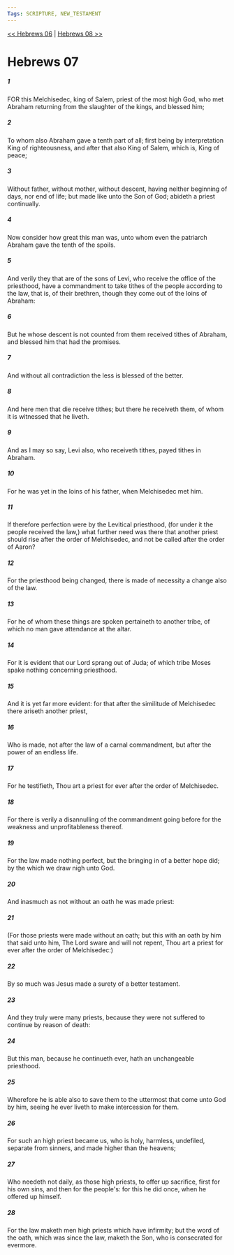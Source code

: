 ```yaml
---
Tags: SCRIPTURE, NEW_TESTAMENT
---
```


[<< Hebrews 06](NEW_TESTAMENT/19_Hebrews/Hebrews_06.md) | [Hebrews 08 >>](NEW_TESTAMENT/19_Hebrews/Hebrews_08.md)

# Hebrews 07

##### 1
 FOR this Melchisedec, king of Salem, priest of the most high God, who met Abraham returning from the slaughter of the kings, and blessed him;
##### 2
 To whom also Abraham gave a tenth part of all; first being by interpretation King of righteousness, and after that also King of Salem, which is, King of peace;
##### 3
 Without father, without mother, without descent, having neither beginning of days, nor end of life; but made like unto the Son of God; abideth a priest continually.
##### 4
 Now consider how great this man was, unto whom even the patriarch Abraham gave the tenth of the spoils.
##### 5
 And verily they that are of the sons of Levi, who receive the office of the priesthood, have a commandment to take tithes of the people according to the law, that is, of their brethren, though they come out of the loins of Abraham:
##### 6
 But he whose descent is not counted from them received tithes of Abraham, and blessed him that had the promises.
##### 7
 And without all contradiction the less is blessed of the better.
##### 8
 And here men that die receive tithes; but there he receiveth them, of whom it is witnessed that he liveth.
##### 9
 And as I may so say, Levi also, who receiveth tithes, payed tithes in Abraham.
##### 10
 For he was yet in the loins of his father, when Melchisedec met him.
##### 11
 If therefore perfection were by the Levitical priesthood, (for under it the people received the law,) what further need was there that another priest should rise after the order of Melchisedec, and not be called after the order of Aaron?
##### 12
 For the priesthood being changed, there is made of necessity a change also of the law.
##### 13
 For he of whom these things are spoken pertaineth to another tribe, of which no man gave attendance at the altar.
##### 14
 For it is evident that our Lord sprang out of Juda; of which tribe Moses spake nothing concerning priesthood.
##### 15
 And it is yet far more evident: for that after the similitude of Melchisedec there ariseth another priest,
##### 16
 Who is made, not after the law of a carnal commandment, but after the power of an endless life.
##### 17
 For he testifieth, Thou art a priest for ever after the order of Melchisedec.
##### 18
 For there is verily a disannulling of the commandment going before for the weakness and unprofitableness thereof.
##### 19
 For the law made nothing perfect, but the bringing in of a better hope did; by the which we draw nigh unto God.
##### 20
 And inasmuch as not without an oath he was made priest:
##### 21
 (For those priests were made without an oath; but this with an oath by him that said unto him, The Lord sware and will not repent, Thou art a priest for ever after the order of Melchisedec:)
##### 22
 By so much was Jesus made a surety of a better testament.
##### 23
 And they truly were many priests, because they were not suffered to continue by reason of death:
##### 24
 But this man, because he continueth ever, hath an unchangeable priesthood.
##### 25
 Wherefore he is able also to save them to the uttermost that come unto God by him, seeing he ever liveth to make intercession for them.
##### 26
 For such an high priest became us, who is holy, harmless, undefiled, separate from sinners, and made higher than the heavens;
##### 27
 Who needeth not daily, as those high priests, to offer up sacrifice, first for his own sins, and then for the people's: for this he did once, when he offered up himself.
##### 28
 For the law maketh men high priests which have infirmity; but the word of the oath, which was since the law, maketh the Son, who is consecrated for evermore.
